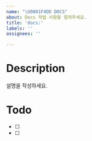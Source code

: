 ```yaml
---
name: "\U0001F4DD DOCS"
about: Docs 작업 사항을 알려주세요.
title: 'docs:'
labels: ''
assignees: ''

---
```


# Description
설명을 작성하세요.

# Todo
- [ ] 
- [ ]
